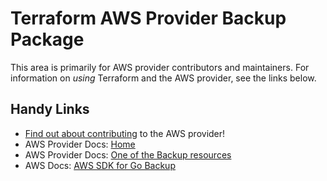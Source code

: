 # Terraform AWS Provider Backup Package

This area is primarily for AWS provider contributors and maintainers. For information on _using_ Terraform and the AWS provider, see the links below.


## Handy Links
* [Find out about contributing](../../../docs/contributing) to the AWS provider!
* AWS Provider Docs: [Home](https://registry.terraform.io/providers/hashicorp/aws/latest/docs)
* AWS Provider Docs: [One of the Backup resources](https://registry.terraform.io/providers/hashicorp/aws/latest/docs/resources/backup_global_settings)
* AWS Docs: [AWS SDK for Go Backup](https://docs.aws.amazon.com/sdk-for-go/api/service/backup/)
